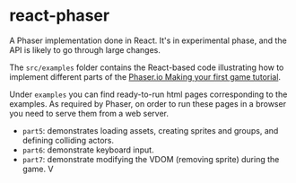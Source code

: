 # react-phaser

A Phaser implementation done in React. It's in experimental phase, and the API
is likely to go through large changes.

The `src/examples` folder contains the React-based code illustrating how
to implement different parts of the
[Phaser.io Making your first game tutorial](http://phaser.io/tutorials/making-your-first-phaser-game).

Under `examples` you can find ready-to-run html pages corresponding to
the examples. As required by Phaser, on order to run these pages in a
browser you need to serve them from a web server.

- `part5`: demonstrates loading assets, creating sprites and groups, and
defining colliding actors.
- `part6`: demonstrate keyboard input.
- `part7`: demonstrate modifying the VDOM (removing sprite) during the game.
V